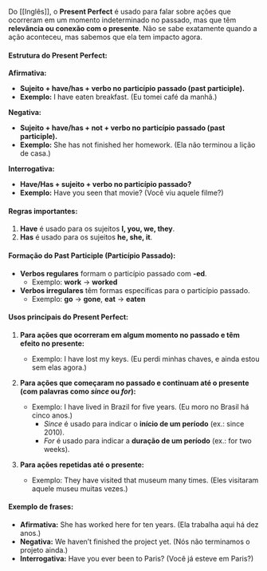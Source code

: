 Do [[Inglês]], o **Present Perfect** é usado para falar sobre ações que ocorreram em um momento indeterminado no passado, mas que têm **relevância ou conexão com o presente**. Não se sabe exatamente quando a ação aconteceu, mas sabemos que ela tem impacto agora.

#### **Estrutura do Present Perfect:**
 
**Afirmativa:**
 
- **Sujeito + have/has + verbo no particípio passado (past participle).**
- **Exemplo:** I have eaten breakfast. (Eu tomei café da manhã.)

**Negativa:**

- **Sujeito + have/has + not + verbo no particípio passado (past participle).**
- **Exemplo:** She has not finished her homework. (Ela não terminou a lição de casa.)

**Interrogativa:**
 
- **Have/Has + sujeito + verbo no particípio passado?**
- **Exemplo:** Have you seen that movie? (Você viu aquele filme?)

#### **Regras importantes:**
 
1. **Have** é usado para os sujeitos **I, you, we, they**.
2. **Has** é usado para os sujeitos **he, she, it**.
 
#### **Formação do Past Participle (Particípio Passado):**

- **Verbos regulares** formam o particípio passado com **-ed**.
    - Exemplo: **work** → **worked**
- **Verbos irregulares** têm formas específicas para o particípio passado.
    - Exemplo: **go** → **gone**, **eat** → **eaten**

#### **Usos principais do Present Perfect:**

1. **Para ações que ocorreram em algum momento no passado e têm efeito no presente:**
    
    - Exemplo: I have lost my keys. (Eu perdi minhas chaves, e ainda estou sem elas agora.)
2. **Para ações que começaram no passado e continuam até o presente (com palavras como _since_ ou _for_):**
    
    - Exemplo: I have lived in Brazil for five years. (Eu moro no Brasil há cinco anos.)
        - _Since_ é usado para indicar o **início de um período** (ex.: since 2010).
        - _For_ é usado para indicar a **duração de um período** (ex.: for two weeks).
3. **Para ações repetidas até o presente:**
    
    - Exemplo: They have visited that museum many times. (Eles visitaram aquele museu muitas vezes.)

#### **Exemplo de frases:**

- **Afirmativa:** She has worked here for ten years. (Ela trabalha aqui há dez anos.)
- **Negativa:** We haven’t finished the project yet. (Nós não terminamos o projeto ainda.)
- **Interrogativa:** Have you ever been to Paris? (Você já esteve em Paris?)